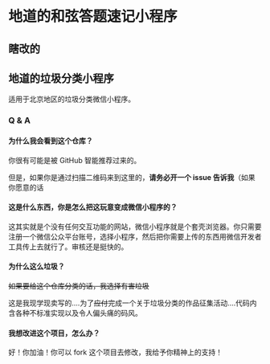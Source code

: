 # 地道的和弦答题速记小程序
瞎改的
---
## 地道的垃圾分类小程序

适用于北京地区的垃圾分类微信小程序。

### Q & A

#### 为什么我会看到这个仓库？

你很有可能是被 GitHub 智能推荐过来的。

但是，如果你是通过扫描二维码来到这里的，**请务必开一个 issue 告诉我**（如果你愿意的话

#### 这是什么东西，你是怎么把这玩意变成微信小程序的？

这其实就是个没有任何交互功能的网站，微信小程序就是个套壳浏览器。你只需要注册一个微信公众平台账号，选择小程序，然后把你需要上传的东西用微信开发者工具传上去就行了。审核还是挺快的。

#### 为什么这么垃圾？

~~如果要给这个仓库分类的话，我选择有害垃圾~~

这是我现学现卖写的....为了~~应付~~完成一个关于垃圾分类的作品征集活动....代码内含各种不标准实现以及令人偏头痛的码风。

#### 我想改进这个项目，怎么办？

好！你加油！你可以 fork 这个项目去修改，我给予你精神上的支持！

